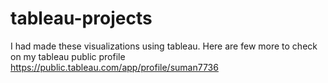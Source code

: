 # tableau-projects
I had made these visualizations using tableau. Here are few more to check on my tableau public profile https://public.tableau.com/app/profile/suman7736
